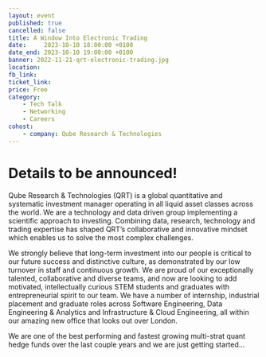 ```yaml
---
layout: event
published: true
cancelled: false
title: A Window Into Electronic Trading
date:     2023-10-10 18:00:00 +0100
date_end: 2023-10-10 19:00:00 +0100
banner: 2022-11-21-qrt-electronic-trading.jpg
location:
fb_link:
ticket_link:
price: Free
category:
    - Tech Talk
    - Networking
    - Careers
cohost:
    - company: Qube Research & Technologies
---
```


# Details to be announced!

Qube Research & Technologies (QRT) is a global quantitative and systematic investment manager operating in all liquid asset classes across the world. We are a technology and data driven group implementing a scientific approach to investing. Combining data, research, technology and trading expertise has shaped QRT’s collaborative and innovative mindset which enables us to solve the most complex challenges.

We strongly believe that long-term investment into our people is critical to our future success and distinctive culture, as demonstrated by our low turnover in staff and continuous growth. We are proud of our exceptionally talented, collaborative and diverse teams, and now are looking to add motivated, intellectually curious STEM students and graduates with entrepreneurial spirit to our team. We have a number of internship, industrial placement and graduate roles across Software Engineering, Data Engineering & Analytics and Infrastructure & Cloud Engineering, all within our amazing new office that looks out over London.  

We are one of the best performing and fastest growing multi-strat quant hedge funds over the last couple years and we are just getting started…